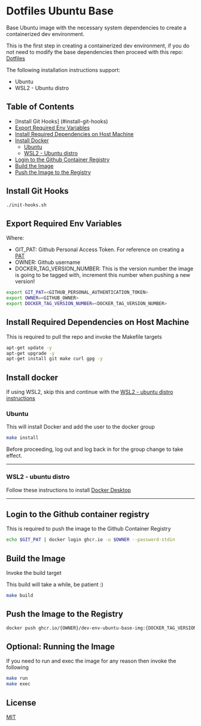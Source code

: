 # Dotfiles Ubuntu Base

Base Ubuntu image with the necessary system dependencies to create a containerized 
dev environment.

This is the first step in creating a containerized dev environment, if you do
not need to modify the base dependencies then proceed with this repo: 
[Dotfiles](https://gtihub.com/florez-carlos/dotfiles) 

The following installation instructions support:

- Ubuntu
- WSL2 - Ubuntu distro

## Table of Contents

* [Install Git Hooks] (#install-git-hooks)
* [Export Required Env Variables](#export-required-env-variables)
* [Install Required Dependencies on Host Machine](#install-required-dependencies-on-host-machine)
* [Install Docker](#install-docker)
  * [Ubuntu](#ubuntu)
  * [WSL2 - Ubuntu distro](#wsl2---ubuntu-distro)
* [Login to the Github Container Registry](login-to-the-github-container-registkry)
* [Build the Image](#build-the-image)
* [Push the Image to the Registry](#push-the-image-to-the-registry)

## Install Git Hooks

```bash
./init-hooks.sh
```

## Export Required Env Variables

Where:
- GIT_PAT: Github Personal Access Token. For reference on creating a [PAT](https://docs.github.com/en/authentication/keeping-your-account-and-data-secure/creating-a-personal-access-token)
- OWNER: Github username
- DOCKER_TAG_VERSION_NUMBER: This is the version number the image is going to be tagged with, increment this number when pushing a new version!

```bash
export GIT_PAT=<GITHUB_PERSONAL_AUTHENTICATION_TOKEN>
export OWNER=<GITHUB_OWNER>
export DOCKER_TAG_VERSION_NUMBER=<DOCKER_TAG_VERSION_NUMBER>
```

## Install Required Dependencies on Host Machine

This is required to pull the repo and invoke the Makefile targets

```bash
apt-get update -y
apt-get upgrade -y
apt-get install git make curl gpg -y
```

## Install docker

If using WSL2, skip this and continue with the [WSL2 - ubuntu distro instructions](#wsl2---ubuntu-distro)

### Ubuntu

This will install Docker and add the user to the docker group

```bash
make install
```

Before proceeding, log out and log back in for the group change to take effect.

---

### WSL2 - ubuntu distro

Follow these instructions to install [Docker Desktop](https://docs.docker.com/desktop/windows/install/)

---


## Login to the Github container registry

This is required to push the image to the Github Container Registry

```bash
echo $GIT_PAT | docker login ghcr.io -u $OWNER --password-stdin
```

## Build the Image

Invoke the build target

This build will take a while, be patient :)

```bash
make build
```

## Push the Image to the Registry

```bash
docker push ghcr.io/{OWNER}/dev-env-ubuntu-base-img:{DOCKER_TAG_VERSION_NUMBER}
```

## Optional: Running the Image

If you need to run and exec the image for any reason then invoke the following

```bash
make run
make exec
```

## License
[MIT](https://choosealicense.com/licenses/mit/)
